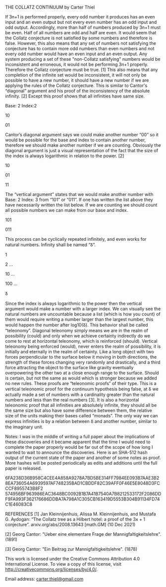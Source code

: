THE COLLATZ CONTINUUM
by Carter Thiel

If 3n+1 is performed properly, every odd number it produces has an even input and an even output but not every even number has an odd input and odd output. Accordingly, more than half of numbers produced by 3n+1 must be even. Half of all numbers are odd and half are even. It would seem that the Collatz conjecture is not satisfied by some numbers and therefore is false. However, this also means that any set of numbers not satisfying the conjecture has to contain more odd numbers than even numbers and not every odd number would have an even input and an even output. Any system producing a set of these "non-Collatz satisfying" numbers would be inconsistent and erroneous, it would not be performing 3n+1 properly. Therefore the Collatz conjecture must be true. [1]
	This also means that any completion of the infinite set would be inconsistent, it will not only be possible to have a new number, it should have a new number if we are applying the rules of the Collatz conjecture. This is similar to Cantor's “diagonal” argument and his proof of the inconsistency of the absolute infinity. [2] Except this proof shows that all infinities have same size.

Base: 2 Index:2

10

01

Cantor’s diagonal argument says we could make another number “00” so it would be possible for the base and index to contain another number, therefore we should make another number if we are counting. Obviously the diagonal argument is just a visual representation of the fact that the size of the index is always logarithmic in relation to the power. [2]

10

01

11

The “vertical argument” states that we would make another number with Base: 2 Index: 3 from “101” or “011”. If one has written the list above they have necessarily written the list below. If we are counting we should count all possible numbers we can make from our base and index.

101

011


This process can be cyclically repeated infinitely, and even works for natural numbers. Infinity shall be named “Ᵹ”.

1

2
…

10
…

100
…

Ᵹ 

Since the index is always logarithmic to the power then the vertical argument would make a number with a larger index. We can visually see the natural numbers are uncountable because a list (which is how you count) of them would require writing a number larger than the largest number, this would happen the number after log10(Ᵹ). This behavior shall be called “teleonomy”. Diagonal teleonomy simply means we are in the realm of possibility (could) and only when we achieve certainty indirectly do we come to rest at horizontal teleonomy, which is reinforced (should). Vertical teleonomy being enforced (would), never enters the realm of possibility, it is initially and eternally in the realm of certainty.  Like a long object with two forces perpendicular to the surface below it moving in both directions, the strength of these forces changing very randomly and drastically, and a third force attracting the object to the surface like gravity eventually overpowering the other two at a close enough range to the surface. Should is certain, but not the same as would which is stronger because we added no new rules. These proofs are “teleonomic proofs” of their type. This is a vertical teleonomic proof for the continuum hypothesis being false, at Ᵹ we actually made a set of numbers with a cardinality greater than the natural numbers and less than the real numbers [3]. It is also a horizontal teleonomic proof that all infinities are absolutely infinite, they should all be the same size but also have some difference between them, the relative size of the units making their bases called “monads”. The only way we can express infinities is by a relation between Ᵹ and another number, similar to the imaginary unit.



Notes:
	I was in the middle of writing a full paper about the implications of these discoveries and it became apparent that the time I would need to complete the paper properly would be far out of the scope of how long I wanted to wait to announce the discoveries. Here is an SHA-512 hash output of the current state of the paper and another of some notes as proof. More hashes will be posted periodically as edits and additions until the full paper is released.

6FA238D36B958C4CEE4A858A9278A7BD5BE314FF7984EE093B7AAE3B28EA736054A6939597AF748235BAD1CBDDF82C39AFF0F46E5E8048D3FCCCF8955743B8F2
574956BF963986EAC3648BC0092B1B7A41B7540A7B8212533172F2086DDF9FA993F362176686DDBA7A798A1C305CB163419D5553B304B91134FD74C1E46083C8


REFERENCES
[1] Jan Kleinnijenhuis, Alissa M. Kleinnijenhuis, and Mustafa G. Aydogan: “The Collatz tree as a Hilbert hotel: a proof of the 3x + 1 conjecture”. arxiv.org/abs/2008.13643 [math.GM] (10 Dec 2021)

[2] Georg Cantor: "Ueber eine elementare Frage der Mannigfaltigkeitslehre". (1891)

[3] Georg Cantor: "Ein Beitrag zur Mannigfaltigkeitslehre". (1878)



This work is licensed under the Creative Commons Attribution 4.0 International License. To view a copy of this license, visit
http://creativecommons.org/licenses/by/4.0/.


Email address: carter.thiel@gmail.com
